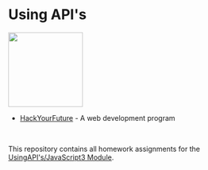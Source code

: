 # Using API's

<img src="https://user-images.githubusercontent.com/87442098/143491459-8b9d3e7e-a234-4cc8-8290-768652d6351a.png" width="150">

* [HackYourFuture](https://github.com/HackYourFuture) - A web development program

<br/>

This repository contains all homework assignments for the [UsingAPI's/JavaScript3 Module](https://github.com/HackYourFuture/UsingAPIs).
